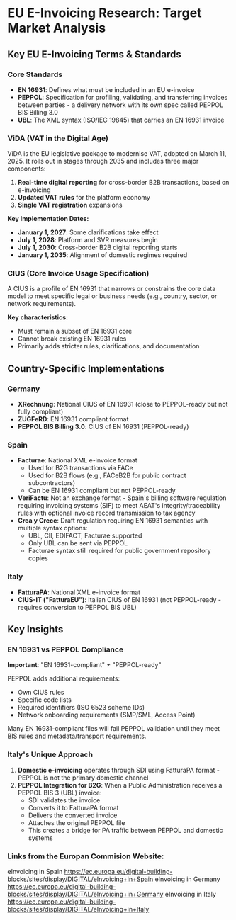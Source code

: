 # EU E-Invoicing Research: Target Market Analysis

## Key EU E-Invoicing Terms & Standards

### Core Standards
- **EN 16931**: Defines what must be included in an EU e-invoice
- **PEPPOL**: Specification for profiling, validating, and transferring invoices between parties - a delivery network with its own spec called PEPPOL BIS Billing 3.0
- **UBL**: The XML syntax (ISO/IEC 19845) that carries an EN 16931 invoice

### ViDA (VAT in the Digital Age)
ViDA is the EU legislative package to modernise VAT, adopted on March 11, 2025. It rolls out in stages through 2035 and includes three major components:

1. **Real-time digital reporting** for cross-border B2B transactions, based on e-invoicing
2. **Updated VAT rules** for the platform economy
3. **Single VAT registration** expansions

**Key Implementation Dates:**
- **January 1, 2027**: Some clarifications take effect
- **July 1, 2028**: Platform and SVR measures begin
- **July 1, 2030**: Cross-border B2B digital reporting starts
- **January 1, 2035**: Alignment of domestic regimes required

### CIUS (Core Invoice Usage Specification)
A CIUS is a profile of EN 16931 that narrows or constrains the core data model to meet specific legal or business needs (e.g., country, sector, or network requirements). 

**Key characteristics:**
- Must remain a subset of EN 16931 core
- Cannot break existing EN 16931 rules
- Primarily adds stricter rules, clarifications, and documentation

## Country-Specific Implementations

### Germany
- **XRechnung**: National CIUS of EN 16931 (close to PEPPOL-ready but not fully compliant)
- **ZUGFeRD**: EN 16931 compliant format
- **PEPPOL BIS Billing 3.0**: CIUS of EN 16931 (PEPPOL-ready)

### Spain
- **Facturae**: National XML e-invoice format
  - Used for B2G transactions via FACe
  - Used for B2B flows (e.g., FACeB2B for public contract subcontractors)
  - Can be EN 16931 compliant but not PEPPOL-ready
- **VeriFactu**: Not an exchange format - Spain's billing software regulation requiring invoicing systems (SIF) to meet AEAT's integrity/traceability rules with optional invoice record transmission to tax agency
- **Crea y Crece**: Draft regulation requiring EN 16931 semantics with multiple syntax options:
  - UBL, CII, EDIFACT, Facturae supported
  - Only UBL can be sent via PEPPOL
  - Facturae syntax still required for public government repository copies

### Italy
- **FatturaPA**: National XML e-invoice format
- **CIUS-IT ("FatturaEU")**: Italian CIUS of EN 16931 (not PEPPOL-ready - requires conversion to PEPPOL BIS UBL)

## Key Insights

### EN 16931 vs PEPPOL Compliance
**Important**: "EN 16931-compliant" ≠ "PEPPOL-ready"

PEPPOL adds additional requirements:
- Own CIUS rules
- Specific code lists
- Required identifiers (ISO 6523 scheme IDs)
- Network onboarding requirements (SMP/SML, Access Point)

Many EN 16931-compliant files will fail PEPPOL validation until they meet BIS rules and metadata/transport requirements.

### Italy's Unique Approach
1. **Domestic e-invoicing** operates through SDI using FatturaPA format - PEPPOL is not the primary domestic channel
2. **PEPPOL Integration for B2G**: When a Public Administration receives a PEPPOL BIS 3 (UBL) invoice:
   - SDI validates the invoice
   - Converts it to FatturaPA format
   - Delivers the converted invoice
   - Attaches the original PEPPOL file
   - This creates a bridge for PA traffic between PEPPOL and domestic systems
### Links from the Europan Commision Website:
eInvoicing in Spain https://ec.europa.eu/digital-building-blocks/sites/display/DIGITAL/eInvoicing+in+Spain
eInvoicing in Germany https://ec.europa.eu/digital-building-blocks/sites/display/DIGITAL/eInvoicing+in+Germany
eInvoicing in Italy https://ec.europa.eu/digital-building-blocks/sites/display/DIGITAL/eInvoicing+in+Italy

